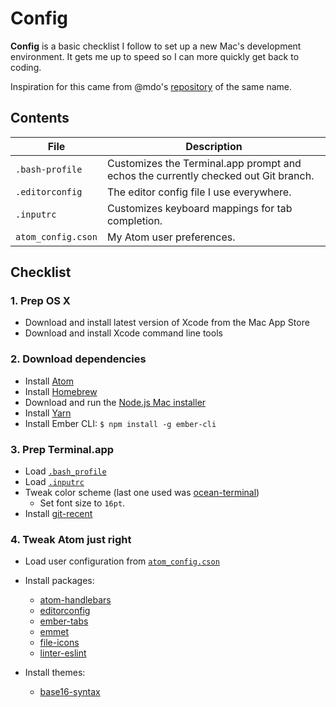 # Config

**Config** is a basic checklist I follow to set up a new Mac's development environment. It gets me up to speed so I can more quickly get back to coding.

Inspiration for this came from @mdo's [repository](https://github.com/mdo/config) of the same name.

## Contents

| File | Description |
| --- | --- |
| `.bash-profile` | Customizes the Terminal.app prompt and echos the currently checked out Git branch. |
| `.editorconfig` | The editor config file I use everywhere. |
| `.inputrc` | Customizes keyboard mappings for tab completion. |
| `atom_config.cson` | My Atom user preferences. |

## Checklist

### 1. Prep OS X

- Download and install latest version of Xcode from the Mac App Store
- Download and install Xcode command line tools

### 2. Download dependencies

- Install [Atom](https://atom.io)
- Install [Homebrew](https://brew.sh)
- Download and run the [Node.js Mac installer](https://nodejs.org/en/download/)
- Install [Yarn](https://yarnpkg.com/en/docs/install)
- Install Ember CLI: `$ npm install -g ember-cli`

### 3. Prep Terminal.app

- Load [`.bash_profile`](.bash_profile)
- Load [`.inputrc`](.inputrc)
- Tweak color scheme (last one used was [ocean-terminal](https://github.com/mdo/ocean-terminal))
  - Set font size to `16pt`.
- Install [git-recent](https://github.com/paulirish/git-recent)

### 4. Tweak Atom just right

- Load user configuration from [`atom_config.cson`](atom_config.cson)
- Install packages:
  - [atom-handlebars](https://atom.io/packages/atom-handlebars)
  - [editorconfig](https://atom.io/packages/editorconfig)
  - [ember-tabs](https://atom.io/packages/ember-tabs)
  - [emmet](https://atom.io/packages/emmet)
  - [file-icons](https://atom.io/packages/file-icons)
  - [linter-eslint](https://atom.io/packages/linter-eslint)

- Install themes:
  - [base16-syntax](https://atom.io/themes/base16-syntax)

